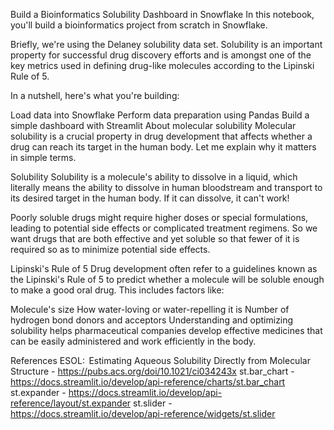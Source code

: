 Build a Bioinformatics Solubility Dashboard in Snowflake
In this notebook, you'll build a bioinformatics project from scratch in Snowflake.

Briefly, we're using the Delaney solubility data set. Solubility is an important property for successful drug discovery efforts and is amongst one of the key metrics used in defining drug-like molecules according to the Lipinski Rule of 5.

In a nutshell, here's what you're building:

Load data into Snowflake
Perform data preparation using Pandas
Build a simple dashboard with Streamlit
About molecular solubility
Molecular solubility is a crucial property in drug development that affects whether a drug can reach its target in the human body. Let me explain why it matters in simple terms.

Solubility
Solubility is a molecule's ability to dissolve in a liquid, which literally means the ability to dissolve in human bloodstream and transport to its desired target in the human body. If it can dissolve, it can't work!

Poorly soluble drugs might require higher doses or special formulations, leading to potential side effects or complicated treatment regimens. So we want drugs that are both effective and yet soluble so that fewer of it is required so as to minimize potential side effects.

Lipinski's Rule of 5
Drug development often refer to a guidelines known as the Lipinski's Rule of 5 to predict whether a molecule will be soluble enough to make a good oral drug. This includes factors like:

Molecule's size
How water-loving or water-repelling it is
Number of hydrogen bond donors and acceptors
Understanding and optimizing solubility helps pharmaceutical companies develop effective medicines that can be easily administered and work efficiently in the body.

References
ESOL:  Estimating Aqueous Solubility Directly from Molecular Structure - https://pubs.acs.org/doi/10.1021/ci034243x
st.bar_chart - https://docs.streamlit.io/develop/api-reference/charts/st.bar_chart
st.expander - https://docs.streamlit.io/develop/api-reference/layout/st.expander
st.slider - https://docs.streamlit.io/develop/api-reference/widgets/st.slider
